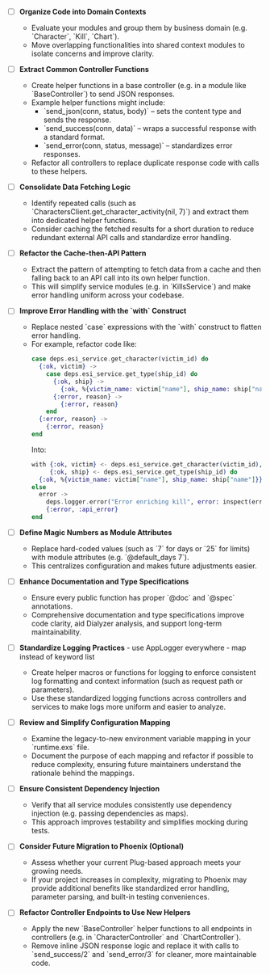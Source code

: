 - [ ] **Organize Code into Domain Contexts**  
  - Evaluate your modules and group them by business domain (e.g. \`Character\`, \`Kill\`, \`Chart\`).  
  - Move overlapping functionalities into shared context modules to isolate concerns and improve clarity.

- [ ] **Extract Common Controller Functions**  
  - Create helper functions in a base controller (e.g. in a module like \`BaseController\`) to send JSON responses.  
  - Example helper functions might include:  
    - \`send_json(conn, status, body)\` – sets the content type and sends the response.  
    - \`send_success(conn, data)\` – wraps a successful response with a standard format.  
    - \`send_error(conn, status, message)\` – standardizes error responses.  
  - Refactor all controllers to replace duplicate response code with calls to these helpers.

- [ ] **Consolidate Data Fetching Logic**  
  - Identify repeated calls (such as \`CharactersClient.get_character_activity(nil, 7)\`) and extract them into dedicated helper functions.  
  - Consider caching the fetched results for a short duration to reduce redundant external API calls and standardize error handling.

- [ ] **Refactor the Cache-then-API Pattern**  
  - Extract the pattern of attempting to fetch data from a cache and then falling back to an API call into its own helper function.  
  - This will simplify service modules (e.g. in \`KillsService\`) and make error handling uniform across your codebase.

- [ ] **Improve Error Handling with the \`with\` Construct**  
  - Replace nested \`case\` expressions with the \`with\` construct to flatten error handling.  
  - For example, refactor code like:  
    ```elixir
    case deps.esi_service.get_character(victim_id) do
      {:ok, victim} ->
        case deps.esi_service.get_type(ship_id) do
          {:ok, ship} ->
            {:ok, %{victim_name: victim["name"], ship_name: ship["name"]}}
          {:error, reason} ->
            {:error, reason}
        end
      {:error, reason} ->
        {:error, reason}
    end
    ```  
    Into:  
    ```elixir
    with {:ok, victim} <- deps.esi_service.get_character(victim_id),
         {:ok, ship} <- deps.esi_service.get_type(ship_id) do
      {:ok, %{victim_name: victim["name"], ship_name: ship["name"]}}
    else
      error -> 
        deps.logger.error("Error enriching kill", error: inspect(error))
        {:error, :api_error}
    end
    ```

- [ ] **Define Magic Numbers as Module Attributes**  
  - Replace hard-coded values (such as \`7\` for days or \`25\` for limits) with module attributes (e.g. \`@default_days 7\`).  
  - This centralizes configuration and makes future adjustments easier.

- [ ] **Enhance Documentation and Type Specifications**  
  - Ensure every public function has proper \`@doc\` and \`@spec\` annotations.  
  - Comprehensive documentation and type specifications improve code clarity, aid Dialyzer analysis, and support long-term maintainability.

- [ ] **Standardize Logging Practices**   - use AppLogger everywhere - map instead of keyword list
  - Create helper macros or functions for logging to enforce consistent log formatting and context information (such as request path or parameters).  
  - Use these standardized logging functions across controllers and services to make logs more uniform and easier to analyze.

- [ ] **Review and Simplify Configuration Mapping**  
  - Examine the legacy-to-new environment variable mapping in your \`runtime.exs\` file.  
  - Document the purpose of each mapping and refactor if possible to reduce complexity, ensuring future maintainers understand the rationale behind the mappings.

- [ ] **Ensure Consistent Dependency Injection**  
  - Verify that all service modules consistently use dependency injection (e.g. passing dependencies as maps).  
  - This approach improves testability and simplifies mocking during tests.

- [ ] **Consider Future Migration to Phoenix (Optional)**  
  - Assess whether your current Plug-based approach meets your growing needs.  
  - If your project increases in complexity, migrating to Phoenix may provide additional benefits like standardized error handling, parameter parsing, and built-in testing conveniences.

- [ ] **Refactor Controller Endpoints to Use New Helpers**  
  - Apply the new \`BaseController\` helper functions to all endpoints in controllers (e.g. in \`CharacterController\` and \`ChartController\`).  
  - Remove inline JSON response logic and replace it with calls to \`send_success/2\` and \`send_error/3\` for cleaner, more maintainable code.

